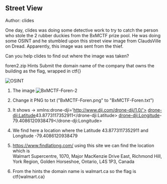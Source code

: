 ## Street View
Author: clides

One day, clides was doing some detective work to try to catch the person who stole the 2 rubber duckies from the BxMCTF prize pool. He was doing some OSINT and he stumbled upon this street view image from ClaudsVille on Dread. Apparently, this image was sent from the thief.

Can you help clides to find out where the image was taken?

foren2.zip
Hints
Submit the domain name of the company that owns the building as the flag, wrapped in ctf{}


![OSINT](https://github.com/fahimalshihab/BxMCTF-23-MGCI-CTF-CLUB/assets/97816146/0ac27d2f-5807-4f29-8811-19747e0f6ec4)
1) The image ![BxMCTF-Foren-2](https://github.com/fahimalshihab/BxMCTF-23-MGCI-CTF-CLUB/assets/97816146/ee3d73b7-1a72-45c8-9b32-2de9a8dc3036)


2) Change it PNG to txt  ("BxMCTF-Foren.png" to "BxMCTF-Foren.txt")
 
 
3) It shows ->
   xmlns:drone-dji='http://www.dji.com/drone-dji/1.0/'>
  <drone-dji:Latitude>43.8773117352911</drone-dji:Latitude>
  <drone-dji:Longitude>-79.4086120938479</drone-dji:Longitude>


4) We find here a location where the Latitude 43.8773117352911 and Longitude -79.4086120938479


5) https://www.findlatlong.com/  using this site we can find the location which is  
   Walmart Supercentre, 1070, Major MacKenzie Drive East, Richmond Hill, York Region, Golden Horseshoe, Ontario, L4S 1P3, Canada


6) From the hints the domain name is walmart.ca  so the flag is ctf{walmart.ca}

